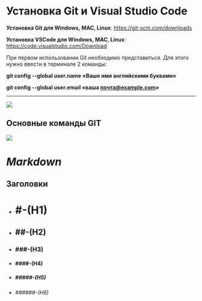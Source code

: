 # Установка Git и Visual Studio Code #

**Установка Git для Windows, MAC, Linux**: https://git-scm.com/downloads

**Установка VSCode для Windows, MAC, Linux**: https://code.visualstudio.com/Download

При первом использовании Git необходимо представиться.  Для этого нужно ввести в терминале 2 команды:




**git config --global user.name «Ваше имя английскими буквами»**

**git config --global user.email «ваша почта@example.com»**

---

![](11.png)







## Основные команды GIT
![](22.png)


# *Markdown* 
## Заголовки
- # #-(H1)

- ## ##-(H2)

- ### ###-(H3)

- #### ####-(H4)

- ##### #####-(H5)

- ###### ######-(H6)
